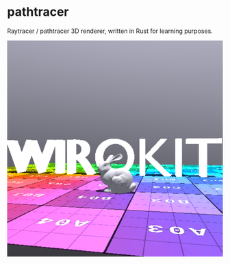 # pathtracer

Raytracer / pathtracer 3D renderer, written in Rust for learning purposes.

![Example result render](./result.png)

